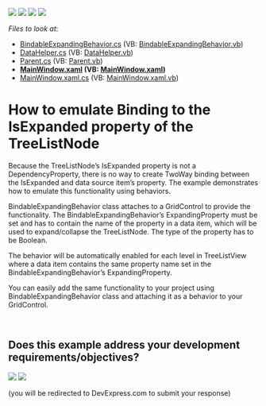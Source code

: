 <!-- default badges list -->
![](https://img.shields.io/endpoint?url=https://codecentral.devexpress.com/api/v1/VersionRange/128657792/24.2.1%2B)
[![](https://img.shields.io/badge/Open_in_DevExpress_Support_Center-FF7200?style=flat-square&logo=DevExpress&logoColor=white)](https://supportcenter.devexpress.com/ticket/details/T127638)
[![](https://img.shields.io/badge/📖_How_to_use_DevExpress_Examples-e9f6fc?style=flat-square)](https://docs.devexpress.com/GeneralInformation/403183)
[![](https://img.shields.io/badge/💬_Leave_Feedback-feecdd?style=flat-square)](#does-this-example-address-your-development-requirementsobjectives)
<!-- default badges end -->
<!-- default file list -->
*Files to look at*:

* [BindableExpandingBehavior.cs](./CS/DevExpress.Example04/BindableExpandingBehavior.cs) (VB: [BindableExpandingBehavior.vb](./VB/DevExpress.Example04/BindableExpandingBehavior.vb))
* [DataHelper.cs](./CS/DevExpress.Example04/Data/DataHelper.cs) (VB: [DataHelper.vb](./VB/DevExpress.Example04/Data/DataHelper.vb))
* [Parent.cs](./CS/DevExpress.Example04/Data/Parent.cs) (VB: [Parent.vb](./VB/DevExpress.Example04/Data/Parent.vb))
* **[MainWindow.xaml](./CS/DevExpress.Example04/MainWindow.xaml) (VB: [MainWindow.xaml](./VB/DevExpress.Example04/MainWindow.xaml))**
* [MainWindow.xaml.cs](./CS/DevExpress.Example04/MainWindow.xaml.cs) (VB: [MainWindow.xaml.vb](./VB/DevExpress.Example04/MainWindow.xaml.vb))
<!-- default file list end -->
# How to emulate Binding to the IsExpanded property of the TreeListNode


<p>Because the TreeListNode’s IsExpanded property is not a DependencyProperty, there is no way to create TwoWay binding between the IsExpanded and data source item’s property. The example demonstrates how to emulate this functionality using behaviors.</p>
<p>BindableExpandingBehavior class attaches to a GridControl to provide the functionality. The BindableExpandingBehavior’s ExpandingProperty must be set and has to contain the name of the property in a data item, which will be used to expand/collapse the TreeListNode. The type of the property has to be Boolean.</p>
<p>The behavior will be automatically enabled for each level in TreeListView where a data item contains the same property name set in the BindableExpandingBehavior’s ExpandingProperty.</p>
<p>You can easily add the same functionality to your project using BindableExpandingBehavior class and attaching it as a behavior to your GridControl.</p>

<br/>


<!-- feedback -->
## Does this example address your development requirements/objectives?

[<img src="https://www.devexpress.com/support/examples/i/yes-button.svg"/>](https://www.devexpress.com/support/examples/survey.xml?utm_source=github&utm_campaign=how-to-emulate-binding-to-the-isexpanded-property-of-the-treelistnode-t127638&~~~was_helpful=yes) [<img src="https://www.devexpress.com/support/examples/i/no-button.svg"/>](https://www.devexpress.com/support/examples/survey.xml?utm_source=github&utm_campaign=how-to-emulate-binding-to-the-isexpanded-property-of-the-treelistnode-t127638&~~~was_helpful=no)

(you will be redirected to DevExpress.com to submit your response)
<!-- feedback end -->
